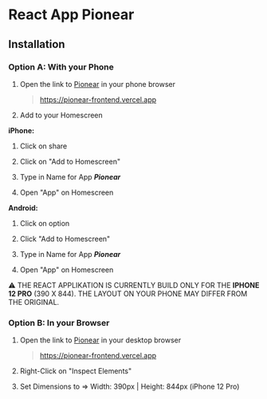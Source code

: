 # React App Pionear

## Installation

### Option A: With your Phone

1. Open the link to [Pionear](https://pionear-frontend.vercel.app) in your phone browser

   > https://pionear-frontend.vercel.app

2. Add to your Homescreen

**iPhone:**

1.  Click on share

2.  Click on "Add to Homescreen"

3.  Type in Name for App **_Pionear_**

4.  Open "App" on Homescreen

**Android:**

1.  Click on option

2.  Click "Add to Homescreen"

3.  Type in Name for App **_Pionear_**

4.  Open "App" on Homescreen

⚠️ THE REACT APPLIKATION IS CURRENTLY BUILD ONLY FOR THE **IPHONE 12 PRO** (390 X 844). THE LAYOUT ON YOUR PHONE MAY DIFFER FROM THE ORIGINAL.

### Option B: In your Browser

1. Open the link to [Pionear](https://pionear-frontend.vercel.app) in your desktop browser

   > https://pionear-frontend.vercel.app

2. Right-Click on "Inspect Elements"

3. Set Dimensions to => Width: 390px | Height: 844px (iPhone 12 Pro)
